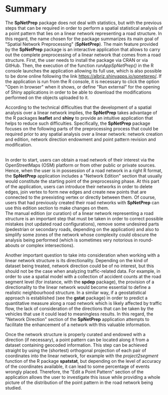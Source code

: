 

# Summary 



The **SpNetPrep** package does not deal with statistics, but with the previous steps that can be required in order to perform a spatial statistical analysis of a point pattern that lies on a linear network representing a road structure. In this regard, the name chosen for the package summarizes its main goal of "Spatial Network Preprocessing" (**SpNetPrep**). The main feature provided by the **SpNetPrep** package is an interactive application that allows to carry out the complete preprocessing of a linear network that comes from a road structure. First, the user needs to install the package via CRAN or via GitHub. Then, the execution of the function *runAppSpNetPrep()* in the R console launches the application allowing its full use, which is also possible to be done online following the link https://albriz.shinyapps.io/spnetprep/. If the application is run from the R console, it is necessary to click the option "Open in browser" when it shows, or define "Run external" for the opening of Shiny applications in order to be able to download the modifications performed on the objects uploaded to it. <br />

According to the technical difficulties that the development of a spatial analysis over a linear network implies, the **SpNetPrep** takes advantage of the R packages **leaflet** and **shiny** to provide an intuitive application that helps to reduce such difficulties. Specifically, the **SpNetPrep** package focuses on the following parts of the preprocessing process that could be required prior to any spatial analysis over a linear network: network creation and edition, network direction endowment and point pattern revision and modification. 

<br />In order to start, users can obtain a road network of their interest via the OpenStreetMaps (OSM) platform or from other public or private sources. Hence, when the user is in possession of a road network in a right R format, the **SpNetPrep** application includes a "Network Edition" section that usually would constitute the starting point of the preprocessing phase. At this part of the application, users can introduce their networks in order to delete edges, join vertex to form new edges and create new points that are connected to the preexisting vertex or directly between them. Of course, users that had previously created their road networks with **SpNetPrep** can use this edition section to make changes on them. <br />The manual edition (or curation) of a linear network representing a road structure is an important step that must be taken in order to correct possible mistakes (not updated road configurations), remove some undesired parts (pedestrian or secondary roads, depending on the application) and also to simplify some zones of the network whose complexity could obscure the analysis being performed (which is sometimes very notorious in round-abouts or complex intersections). <br />

Another important question to take into consideration when working with a linear network structure is its directionality. Depending on the kind of dataset being treated, network direction could be of no interest, but this should not be the case when analyzing traffic-related data. For example, in order to use a spatial model with a collection of accident counts at the road segment level (for instance, with the **spdep** package), the provision of a directionality to the linear network would become essential to define a realistic neighbourhood structure. In a similar way, if a geostatistical approach is established (see the **gstat** package) in order to predict a quantitative measure along a road network which is likely affected by traffic flow, the lack of consideration of the directions that can be taken by the vehicles that use it could lead to meaningless results. In this regard, the "Network Direction" section of the **SpNetPrep** application attempts to facilitate the enhancement of a network with this valuable information. <br />

Once the network structure is properly curated and endowed with a direction (if necessary), a point pattern can be located along it from a dataset containing geocoded information. This step can be achieved straight by using the (shortest) orthogonal projection of each pair of coordinates into the linear network, for example with the *project2segment* function of the R package **spatstat**, but depending on the level of accuracy of the coordinates available, it can lead to some percentage of events wrongly placed. Therefore, the "Edit a Point Pattern" section of the application allows the user to investigate this issue while providing a whole picture of the distribution of the point pattern in the road network being studied.


